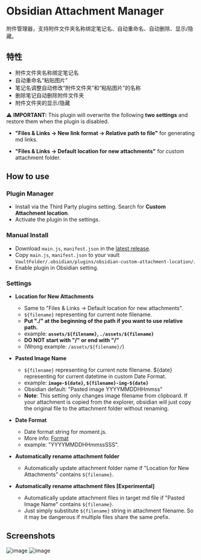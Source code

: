# Obsidian Attachment Manager

附件管理器，支持附件文件夹名称绑定笔记名、自动重命名、自动删除、显示/隐藏。

## 特性

* 附件文件夹名称绑定笔记名
* 自动重命名“粘贴图片”
* 笔记名调整自动修改“附件文件夹”和“粘贴图片”的名称
* 删除笔记自动删除附件文件夹
* 附件文件夹的显示/隐藏

⚠️  **IMPORTANT:** This plugin will overwrite the following **two settings** and restore them when the plugin is disabled.

* **"Files & Links -> New link format -> Relative path to file"** for generating md links.

* **"Files & Links -> Default location for new attachments"** for custom attachment folder.

## How to use

### Plugin Manager

* Install via the Third Party plugins setting. Search for **Custom Attachment location**.
* Activate the plugin in the settings.

### Manual Install

* Download `main.js`, `manifest.json` in the [latest release](https://github.com/RainCat1998/obsidian-custom-attachment-location-plugin/releases/latest).
* Copy `main.js`, `manifest.json` to your vault `VaultFolder/.obsidian/plugins/obsidian-custom-attachment-location/`.
* Enable plugin in Obsidian setting.

### Settings

* **Location for New Attachments**
  * Same to "Files & Links -> Default location for new attachments".
  * `${filename}` representing for current note filename.
  * **Put "./" at the beginning of the path if you want to use relative path.**
  * example: **`assets/${filename}`, `./assets/${filename}`**
  * **DO NOT start with "/" or end with "/"**
  * (Wrong example: `/assets/${filename}/`)

* **Pasted Image Name**
  * `${filename}` representing for current note filename. ${date} representing for current datetime in custom Date Format.
  * example: **`image-${date}`, `${filename}-img-${date}`**
  * Obsidian default: "Pasted image YYYYMMDDHHmmss"
  * **Note**: This setting only changes image filename from clipboard. If your attachment is copied from the explorer, obsidian will just copy the original file to the attachment folder without renaming.

* **Date Format**
  * Date format string for moment.js.
  * More info: [Format](https://momentjs.com/docs/#/displaying/format/)
  * example: "YYYYMMDDHHmmssSSS".

* **Automatically rename attachment folder**
  * Automatically update attachment folder name if "Location for New Attachments" contains `${filename}`.

* **Automatically rename attachment files [Experimental]**
  * Automatically update attachment files in target md file if "Pasted Image Name" contains `${filename}`.
  * Just simply substitute `${filename}` string in attachment filename. So it may be dangerous if multiple files share the same prefix.

## Screenshots

![image](https://user-images.githubusercontent.com/36730607/138717686-1f62b499-25ae-4662-bd50-6187c142b747.png)
![image](https://user-images.githubusercontent.com/36730607/150306765-f7acb4e2-fd8c-472b-a952-5491b530ed6d.png)
